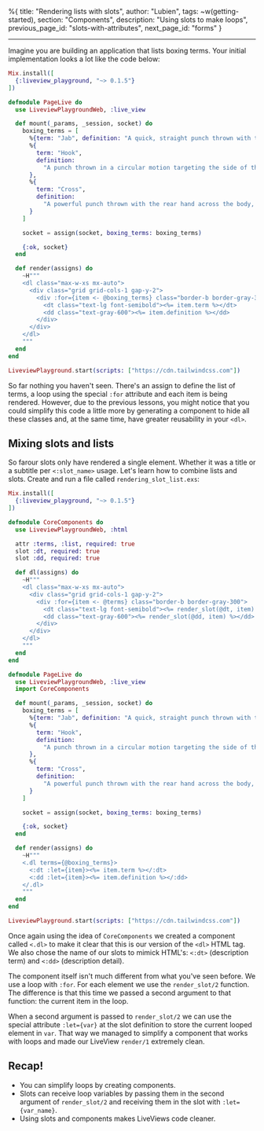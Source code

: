 %{
title: "Rendering lists with slots",
author: "Lubien",
tags: ~w(getting-started),
section: "Components",
description: "Using slots to make loops",
previous_page_id: "slots-with-attributes",
next_page_id: "forms"
}

---

Imagine you are building an application that lists boxing terms. Your initial implementation looks a lot like the code below:

```elixir
Mix.install([
  {:liveview_playground, "~> 0.1.5"}
])

defmodule PageLive do
  use LiveviewPlaygroundWeb, :live_view

  def mount(_params, _session, socket) do
    boxing_terms = [
      %{term: "Jab", definition: "A quick, straight punch thrown with the lead hand."},
      %{
        term: "Hook",
        definition:
          "A punch thrown in a circular motion targeting the side of the opponent's head or body."
      },
      %{
        term: "Cross",
        definition:
          "A powerful punch thrown with the rear hand across the body, traveling straight toward the opponent."
      }
    ]

    socket = assign(socket, boxing_terms: boxing_terms)

    {:ok, socket}
  end

  def render(assigns) do
    ~H"""
    <dl class="max-w-xs mx-auto">
      <div class="grid grid-cols-1 gap-y-2">
        <div :for={item <- @boxing_terms} class="border-b border-gray-300">
          <dt class="text-lg font-semibold"><%= item.term %></dt>
          <dd class="text-gray-600"><%= item.definition %></dd>
        </div>
      </div>
    </dl>
    """
  end
end

LiveviewPlayground.start(scripts: ["https://cdn.tailwindcss.com"])
```

So far nothing you haven't seen. There's an assign to define the list of terms, a loop using the special `:for` attribute and each item is being rendered. However, due to the previous lessons, you might notice that you could simplify this code a little more by generating a component to hide all these classes and, at the same time, have greater reusability in your `<dl>`.

## Mixing slots and lists

So farour slots only have rendered a single element. Whether it was a title or a subtitle per `<:slot_name>` usage. Let's learn how to combine lists and slots. Create and run a file called `rendering_slot_list.exs`:

```elixir
Mix.install([
  {:liveview_playground, "~> 0.1.5"}
])

defmodule CoreComponents do
  use LiveviewPlaygroundWeb, :html

  attr :terms, :list, required: true
  slot :dt, required: true
  slot :dd, required: true

  def dl(assigns) do
    ~H"""
    <dl class="max-w-xs mx-auto">
      <div class="grid grid-cols-1 gap-y-2">
        <div :for={item <- @terms} class="border-b border-gray-300">
          <dt class="text-lg font-semibold"><%= render_slot(@dt, item) %></dt>
          <dd class="text-gray-600"><%= render_slot(@dd, item) %></dd>
        </div>
      </div>
    </dl>
    """
  end
end

defmodule PageLive do
  use LiveviewPlaygroundWeb, :live_view
  import CoreComponents

  def mount(_params, _session, socket) do
    boxing_terms = [
      %{term: "Jab", definition: "A quick, straight punch thrown with the lead hand."},
      %{
        term: "Hook",
        definition:
          "A punch thrown in a circular motion targeting the side of the opponent's head or body."
      },
      %{
        term: "Cross",
        definition:
          "A powerful punch thrown with the rear hand across the body, traveling straight toward the opponent."
      }
    ]

    socket = assign(socket, boxing_terms: boxing_terms)

    {:ok, socket}
  end

  def render(assigns) do
    ~H"""
    <.dl terms={@boxing_terms}>
      <:dt :let={item}><%= item.term %></:dt>
      <:dd :let={item}><%= item.definition %></:dd>
    </.dl>
    """
  end
end

LiveviewPlayground.start(scripts: ["https://cdn.tailwindcss.com"])
```

Once again using the idea of `CoreComponents` we created a component called `<.dl>` to make it clear that this is our version of the `<dl>` HTML tag. We also chose the name of our slots to mimick HTML's: `<:dt>` (description term) and `<:dd>` (description detail).

The component itself isn't much different from what you've seen before. We use a loop with `:for`. For each element we use the `render_slot/2` function. The difference is that this time we passed a second argument to that function: the current item in the loop.

When a second argument is passed to `render_slot/2` we can use the special attribute `:let={var}` at the slot definition to store the current looped element in `var`. That way we managed to simplify a component that works with loops and made our LiveView `render/1` extremely clean.

## Recap!

- You can simplify loops by creating components.
- Slots can receive loop variables by passing them in the second argument of `render_slot/2` and receiving them in the slot with `:let={var_name}`.
- Using slots and components makes LiveViews code cleaner.
